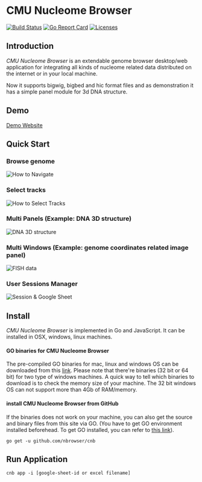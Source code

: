 # CMU Nucleome Browser
[![Build Status](https://travis-ci.org/nbrowser/cnb.svg?branch=master)](https://travis-ci.org/nbrowser/cnb)
[![Go Report Card](https://goreportcard.com/badge/github.com/nbrowser/cnb)](https://goreportcard.com/report/github.com/nbrowser/cnb)
[![Licenses](https://img.shields.io/badge/license-gpl3-orange.svg)](https://opensource.org/licenses/GPL-3.0)

## Introduction
*CMU Nucleome Browser* is an extendable genome browser desktop/web application for integrating all kinds of nucleome related data distributed on the internet or in your local machine.

Now it supports bigwig, bigbed and hic format files and as demonstration it has a simple panel module for 3d DNA structure.



## Demo
[Demo Website](http://genome.compbio.cs.cmu.edu:8080)

## Quick Start
### Browse genome
![How to Navigate](http://genome.compbio.cs.cmu.edu/~xiaopenz/cnb/gifs/nav_500px.gif)
### Select tracks
![How to Select Tracks](http://genome.compbio.cs.cmu.edu/~xiaopenz/cnb/gifs/select_500px.gif)

### Multi Panels (Example: DNA 3D structure) 
![DNA 3D structure](http://genome.compbio.cs.cmu.edu/~xiaopenz/cnb/gifs/3d_500px.gif)

### Multi Windows (Example: genome coordinates related image panel)
![FISH data](http://genome.compbio.cs.cmu.edu/~xiaopenz/cnb/gifs/ext_500px.gif)

### User Sessions Manager 
![Session & Google Sheet](http://genome.compbio.cs.cmu.edu/~xiaopenz/cnb/gifs/session_500px.gif)

## Install
*CMU Nucleome Browser* is implemented in Go and JavaScript. It can be installed in OSX, windows, linux machines.

#### GO binaries for CMU Nucleome Browser
The pre-compiled GO binaries for mac, linux and windows OS can be downloaded from this [link](http://genome.compbio.cs.cmu.edu/~xiaopenz/cnb/current). Please note that there're binaries (32 bit or 64 bit) for two type of windows machines. A quick way to tell which binaries to download is to check the memory size of your machine. The 32 bit windows OS can not support more than 4Gb of RAM/memory.

#### install CMU Nucleome Browser from GitHub
If the binaries does not work on your machine, you can also get the source and binary files from this site via GO. (You have to get GO environment installed beforehead. To get GO installed, you can refer to [this link](https://golang.org/doc/install)).

`go get -u github.com/nbrowser/cnb`

## Run Application

`cnb app -i [google-sheet-id or excel filename]`
